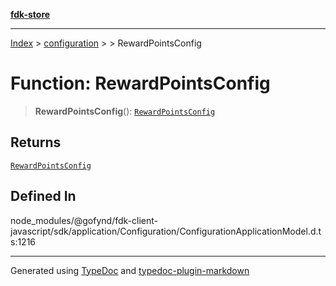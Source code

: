 [**fdk-store**](../../../README.md)
***

[Index](../../../API.md) > [configuration](../../README.md) > [<internal>](../README.md) > RewardPointsConfig

# Function: RewardPointsConfig

> **RewardPointsConfig**(): [`RewardPointsConfig`](../type-aliases/type-alias.RewardPointsConfig.md)

## Returns

[`RewardPointsConfig`](../type-aliases/type-alias.RewardPointsConfig.md)

## Defined In

node\_modules/@gofynd/fdk-client-javascript/sdk/application/Configuration/ConfigurationApplicationModel.d.ts:1216

***
Generated using [TypeDoc](https://typedoc.org/) and [typedoc-plugin-markdown](https://www.npmjs.com/package/typedoc-plugin-markdown)
